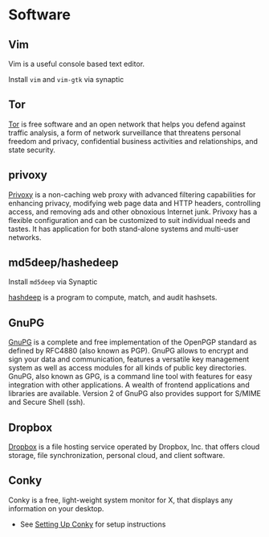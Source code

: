 Software
========

## Vim

Vim is a useful console based text editor.

Install `vim` and `vim-gtk` via synaptic

## Tor

[Tor](https://www.torproject.org/) is free software and an open network that helps you 
defend against traffic analysis, a form of network surveillance 
that threatens personal freedom and privacy, confidential business 
activities and relationships, and state security.


## privoxy

[Privoxy](http://www.privoxy.org/) is a non-caching web proxy with advanced filtering 
capabilities for enhancing privacy, modifying web page data 
and HTTP headers, controlling access, and removing ads and other 
obnoxious Internet junk. Privoxy has a flexible configuration 
and can be customized to suit individual needs and tastes. It 
has application for both stand-alone systems and multi-user networks.


## md5deep/hashedeep

Install `md5deep` via Synaptic

[hashdeep](http://md5deep.sourceforge.net/) is a program to compute, match, and audit hashsets.


## GnuPG

[GnuPG](https://www.gnupg.org/) is a complete and free implementation of the OpenPGP 
standard as defined by RFC4880 (also known as PGP). GnuPG 
allows to encrypt and sign your data and communication, 
features a versatile key management system as well as access 
modules for all kinds of public key directories. GnuPG, 
also known as GPG, is a command line tool with features for 
easy integration with other applications. A wealth of frontend 
applications and libraries are available. Version 2 of GnuPG 
also provides support for S/MIME and Secure Shell (ssh).


## Dropbox

[Dropbox](https://www.dropbox.com/) is a file hosting service operated by Dropbox, Inc. that offers cloud storage, 
file synchronization, personal cloud, and client software.


## Conky

Conky is a free, light-weight system monitor for X, that displays any information on your desktop.

- See [Setting Up Conky](https://help.ubuntu.com/community/SettingUpConky) for setup instructions
